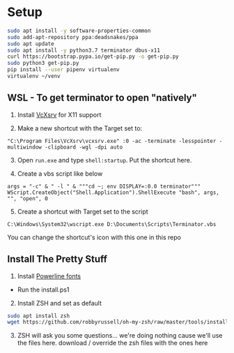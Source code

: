 # Setup
```bash
sudo apt install -y software-properties-common
sudo add-apt-repository ppa:deadsnakes/ppa
sudo apt update
sudo apt install -y python3.7 terminator dbus-x11
curl https://bootstrap.pypa.io/get-pip.py -o get-pip.py
sudo python3 get-pip.py
pip install --user pipenv virtualenv
virtualenv ~/venv
```



## WSL - To get terminator to open "natively"

1) Install [VcXsrv](https://sourceforge.net/projects/vcxsrv) for X11 support


2) Make a new shortcut with the Target set to:
```
"C:\Program Files\VcXsrv\vcxsrv.exe" :0 -ac -terminate -lesspointer -multiwindow -clipboard -wgl -dpi auto 
```

3) Open `run.exe` and type `shell:startup`. Put the shortcut here.

4) Create a vbs script like below
```vbs
args = "-c" & " -l " & """cd ~; env DISPLAY=:0.0 terminator"""
WScript.CreateObject("Shell.Application").ShellExecute "bash", args, "", "open", 0
```

5) Create a shortcut with Target set to the script
```
C:\Windows\System32\wscript.exe D:\Documents\Scripts\Terminator.vbs
```

You can change the shortcut's icon with this one in this repo

## Install The Pretty Stuff
1) Install [Powerline fonts](https://github.com/powerline/fonts)
 - Run the install.ps1
2) Install ZSH and set as default
```bash
sudo apt install zsh
wget https://github.com/robbyrussell/oh-my-zsh/raw/master/tools/install.sh -O - | zsh
```
3) ZSH will ask you some questions... we're doing nothing cause we'll use the files here. download / override the zsh files with the ones here

